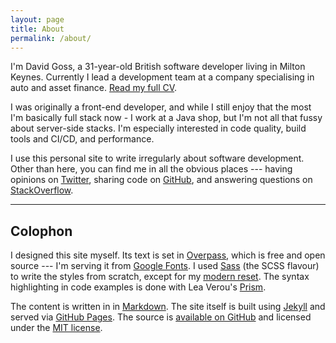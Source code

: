 ```yaml
---
layout: page
title: About
permalink: /about/
---
```


I'm David Goss, a 31-year-old British software developer living in Milton Keynes. Currently I lead a development team at a company specialising in auto and asset finance. [Read my full CV](/cv/).

I was originally a front-end developer, and while I still enjoy that the most I'm basically full stack now - I work at a Java shop, but I'm not all that fussy about server-side stacks. I'm especially interested in code quality, build tools and CI/CD, and performance.

I use this personal site to write irregularly about software development. Other than here, you can find me in all the obvious places --- having opinions on [Twitter](http://twitter.com/davidjgoss), sharing code on [GitHub](http://github.com/davidjgoss), and answering questions on [StackOverflow](http://stackoverflow.com/users/2235953/david-goss).

- - -

## Colophon ##

I designed this site myself. Its text is set in [Overpass](http://overpassfont.org/), which is free and open source --- I'm serving it from [Google Fonts](https://fonts.google.com/specimen/Overpass?selection.family=Overpass+Mono%7COverpass:400,400i,700,700i). I used [Sass](http://sass-lang.com/) (the SCSS flavour) to write the styles from scratch, except for my [modern reset](https://github.com/davidjgoss/modern-reset). The syntax highlighting in code examples is done with Lea Verou's [Prism](http://prismjs.com/).

The content is written in in [Markdown](https://daringfireball.net/projects/markdown/). The site itself is built using [Jekyll](http://jekyllrb.com) and served via [GitHub Pages](https://pages.github.com). The source is [available on GitHub](https://github.com/davidjgoss/davidjgoss.github.io) and licensed under the [MIT license](https://opensource.org/licenses/MIT).